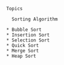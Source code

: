     Topics
    
      Sorting Algorithm
    
	* Bubble Sort
    * Insertion Sort
    * Selection Sort
    * Quick Sort
    * Merge Sort
    * Heap Sort